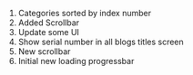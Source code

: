 [//]: # (Changes v1.0.10)
1. Categories sorted by index number
2. Added Scrollbar
3. Update some UI
4. Show serial number in all blogs titles screen
5. New scrollbar
6. Initial new loading progressbar
